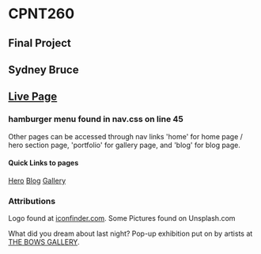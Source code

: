 # CPNT260
## Final Project
## Sydney Bruce
## [Live Page](https://sydneyyyc.github.io/cpnt260-final-project/)

### hamburger menu found in nav.css on line 45

Other pages can be accessed through nav links 'home' for home page / hero section page, 'portfolio' for gallery page, and 'blog' for blog page. 

#### Quick Links to pages
[Hero](https://sydneyyyc.github.io/cpnt260-final-project/)
[Blog](https://sydneyyyc.github.io/cpnt260-final-project/blog.html)
[Gallery](https://sydneyyyc.github.io/cpnt260-final-project/gallery.html)

### Attributions
Logo found at [iconfinder.com](https://www.iconfinder.com/).
Some Pictures found on Unsplash.com

What did you dream about last night? 
Pop-up exhibition put on by artists at [THE BOWS GALLERY](https://www.thebows.org/). 
